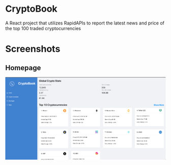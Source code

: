# CryptoBook
A React project that utilizes RapidAPIs to report the latest news and price of the top 100 traded cryptocurrencies 

# Screenshots
## Homepage
  <img src="src/images/CryptobookHomeScreenshot.png" alt="CryptoBook Landing Page"/>

